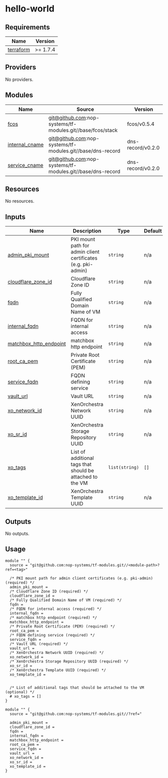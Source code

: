 # hello-world

<!-- BEGIN_TF_DOCS -->
## Requirements

| Name | Version |
|------|---------|
| <a name="requirement_terraform"></a> [terraform](#requirement\_terraform) | >= 1.7.4 |

## Providers

No providers.

## Modules

| Name | Source | Version |
|------|--------|---------|
| <a name="module_fcos"></a> [fcos](#module\_fcos) | git@github.com:nop-systems/tf-modules.git//base/fcos/stack | fcos/v0.5.4 |
| <a name="module_internal_cname"></a> [internal\_cname](#module\_internal\_cname) | git@github.com:nop-systems/tf-modules.git//base/dns-record | dns-record/v0.2.0 |
| <a name="module_service_cname"></a> [service\_cname](#module\_service\_cname) | git@github.com:nop-systems/tf-modules.git//base/dns-record | dns-record/v0.2.0 |

## Resources

No resources.

## Inputs

| Name | Description | Type | Default | Required |
|------|-------------|------|---------|:--------:|
| <a name="input_admin_pki_mount"></a> [admin\_pki\_mount](#input\_admin\_pki\_mount) | PKI mount path for admin client certificates (e.g. pki-admin) | `string` | n/a | yes |
| <a name="input_cloudflare_zone_id"></a> [cloudflare\_zone\_id](#input\_cloudflare\_zone\_id) | Cloudflare Zone ID | `string` | n/a | yes |
| <a name="input_fqdn"></a> [fqdn](#input\_fqdn) | Fully Qualified Domain Name of VM | `string` | n/a | yes |
| <a name="input_internal_fqdn"></a> [internal\_fqdn](#input\_internal\_fqdn) | FQDN for internal access | `string` | n/a | yes |
| <a name="input_matchbox_http_endpoint"></a> [matchbox\_http\_endpoint](#input\_matchbox\_http\_endpoint) | matchbox http endpoint | `string` | n/a | yes |
| <a name="input_root_ca_pem"></a> [root\_ca\_pem](#input\_root\_ca\_pem) | Private Root Certificate (PEM) | `string` | n/a | yes |
| <a name="input_service_fqdn"></a> [service\_fqdn](#input\_service\_fqdn) | FQDN defining service | `string` | n/a | yes |
| <a name="input_vault_url"></a> [vault\_url](#input\_vault\_url) | Vault URL | `string` | n/a | yes |
| <a name="input_xo_network_id"></a> [xo\_network\_id](#input\_xo\_network\_id) | XenOrchestra Network UUID | `string` | n/a | yes |
| <a name="input_xo_sr_id"></a> [xo\_sr\_id](#input\_xo\_sr\_id) | XenOrchestra Storage Repository UUID | `string` | n/a | yes |
| <a name="input_xo_tags"></a> [xo\_tags](#input\_xo\_tags) | List of additional tags that should be attached to the VM | `list(string)` | `[]` | no |
| <a name="input_xo_template_id"></a> [xo\_template\_id](#input\_xo\_template\_id) | XenOrchestra Template UUID | `string` | n/a | yes |

## Outputs

No outputs.

## Usage

```hcl
module "" {
  source = "git@github.com:nop-systems/tf-modules.git//<module-path>?ref=<tag>"
  
  /* PKI mount path for admin client certificates (e.g. pki-admin) (required) */
  admin_pki_mount =
  /* Cloudflare Zone ID (required) */
  cloudflare_zone_id =
  /* Fully Qualified Domain Name of VM (required) */
  fqdn =
  /* FQDN for internal access (required) */
  internal_fqdn =
  /* matchbox http endpoint (required) */
  matchbox_http_endpoint =
  /* Private Root Certificate (PEM) (required) */
  root_ca_pem =
  /* FQDN defining service (required) */
  service_fqdn =
  /* Vault URL (required) */
  vault_url =
  /* XenOrchestra Network UUID (required) */
  xo_network_id =
  /* XenOrchestra Storage Repository UUID (required) */
  xo_sr_id =
  /* XenOrchestra Template UUID (required) */
  xo_template_id =

  
  /* List of additional tags that should be attached to the VM (optional) */
  # xo_tags = []
}

module "" {
  source = "git@github.com:nop-systems/tf-modules.git//?ref="
  
  admin_pki_mount =
  cloudflare_zone_id =
  fqdn =
  internal_fqdn =
  matchbox_http_endpoint =
  root_ca_pem =
  service_fqdn =
  vault_url =
  xo_network_id =
  xo_sr_id =
  xo_template_id =
}
```
<!-- END_TF_DOCS -->
